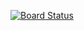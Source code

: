 [![Board Status](https://dev.azure.com/drg001/3994ea77-086c-490a-8a49-3f64a4bc4990/597b0301-4065-48d6-9e8a-c4691f5ffdc8/_apis/work/boardbadge/e7e6f944-908f-461f-924e-3934a821ecdd)](https://dev.azure.com/drg001/3994ea77-086c-490a-8a49-3f64a4bc4990/_boards/board/t/597b0301-4065-48d6-9e8a-c4691f5ffdc8/Microsoft.RequirementCategory)